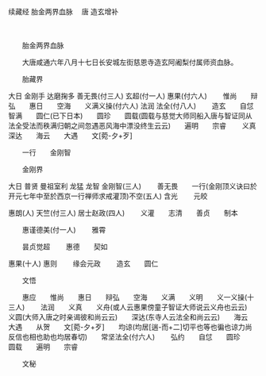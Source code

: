 续藏经   胎金两界血脉
　唐 造玄增补

　　 

　　胎金两界血脉

　　大唐咸通六年八月十七日长安城左街慈恩寺造玄阿阇梨付属师资血脉。

　　胎藏界

大日
金刚手
达磨掬多
善无畏(付三人)
玄超(付一人)
惠果(付六人)
　　惟尚　　辩弘　　惠日　　空海　　义满义操(付六人)
法润
法全(付八人)
　　造玄　　自怤　　智满　　圆仁(已下日本)　　圆珍　　圆载(圆载与慈觉大师同船入唐与智证同从法全受法而秩满归朝之间忽遇恶风海中漂没终生云云)　　遍明　　宗睿
　　义真　　深达　　海云　　大遇　　文[菀-夕+歹]

　　一行　　金刚智

　　金刚界

大日
普贤
曼祖室利
龙猛
龙智
金刚智(三人)
　　善无畏　　一行(金刚顶义诀曰於开元七年中至於西京一行禅师求戒灌顶)不空(五人)
含光
　　元皎

惠朗(人)
天竺(付三人)
居士赵政(四人)
　　义灌　　志清　　善贞　　制本

　　惠谨德美(付一人)
　　雅霄

　　昙贞觉超
　　惠德　　契如

惠果(十人)
惠则
　　缘会元政
　　造玄　　圆仁

　　文悟

　　惠应　　惟尚　　惠日　　辩弘　　空海　　义满　　义明　　义一义操(十三人)
　　法润　　义真　　义舟(或人云惠果傍童子智证大师说云义舟也云云)　　义圆(大师入唐之时亲谒彼和尚云云)　　深达(东寺人云法全和尚云云)　　海云　　大遇　　从贺　　文[菀-夕+歹]　　均谅(均居[遄-而+二]切平也等也徧也谅力尚反信也相也助也均居春切)　　常坚法全(付六人)
　　弘约　　自怤　　圆珍　　圆载　　遍明　　宗睿

　　文秘

